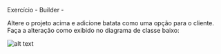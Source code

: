 
Exercício -  Builder - 


Altere o projeto acima e adicione batata como uma opção para o cliente. Faça a alteração como exibido no diagrama de classe baixo:


![alt text](https://github.com/felipefo/poo2/blob/master/Padroes_de_Projeto/Cria%C3%A7%C3%A3o/builder/BuilderRefeicao/exercicio_refeicao_builder_com_batada.png)
